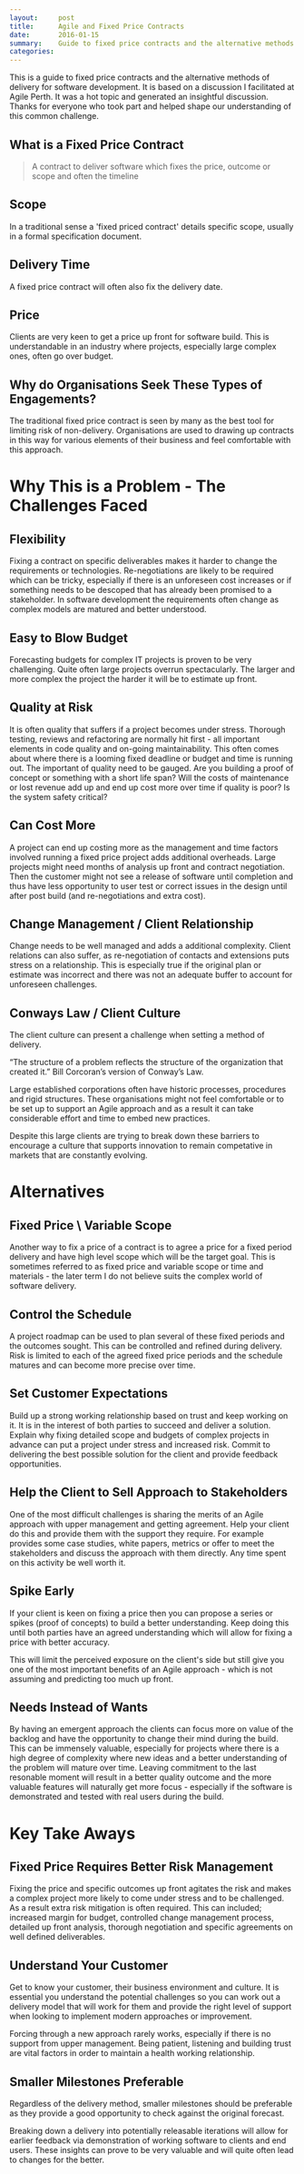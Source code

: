```yaml
---
layout:     post
title:      Agile and Fixed Price Contracts
date:       2016-01-15
summary:    Guide to fixed price contracts and the alternative methods of delivery for software development.
categories: 
---
```


This is a guide to fixed price contracts and the alternative methods of delivery for software development. It is based on a discussion I facilitated at Agile Perth. It was a hot topic and generated an insightful discussion. Thanks for everyone who took part and helped shape our understanding of this common challenge.

## What is a Fixed Price Contract

<blockquote>
A contract to deliver software which fixes the price, outcome or scope and often the timeline
</blockquote>

## Scope

In a traditional sense a 'fixed priced contract' details specific scope, usually in a formal specification document.
 
## Delivery Time

A fixed price contract will often also fix the delivery date. 

## Price

Clients are very keen to get a price up front for software build. This is understandable in an industry where projects, especially large complex ones, often go over budget.

## Why do Organisations Seek These Types of Engagements?

The traditional fixed price contract is seen by many as the best tool for limiting risk of non-delivery. Organisations are used to drawing up contracts in this way for various elements of their business and feel comfortable with this approach.

# Why This is a Problem - The Challenges Faced

## Flexibility

Fixing a contract on specific deliverables makes it harder to change the requirements or technologies. Re-negotiations are likely to be required which can be tricky, especially if there is an unforeseen cost increases or if something needs to be descoped that has already been promised to a stakeholder. In software development the requirements often change as complex models are matured and better understood.

## Easy to Blow Budget

Forecasting budgets for complex IT projects is proven to be very challenging. Quite often large projects overrun spectacularly. The larger and more complex the project the harder it will be to estimate up front.

## Quality at Risk

It is often quality that suffers if a project becomes under stress. Thorough testing, reviews and refactoring are normally hit first - all important elements in code quality and on-going maintainability. This often comes about where there is a looming fixed deadline or budget and time is running out. The important of quality need to be gauged. Are you building a proof of concept or something with a short life span? Will the costs of maintenance or lost revenue add up and end up cost more over time if quality is poor? Is the system safety critical?

## Can Cost More

A project can end up costing more as the management and time factors involved running a fixed price project adds additional overheads. Large projects might need months of analysis up front and contract negotiation. Then the customer might not see a release of software until completion and thus have less opportunity to user test or correct issues in the design until after post build (and re-negotiations and extra cost).

## Change Management / Client Relationship

Change needs to be well managed and adds a additional complexity. Client relations can also suffer, as re-negotiation of contacts and extensions puts stress on a relationship. This is especially true if the original plan or estimate was incorrect and there was not an adequate buffer to account for unforeseen challenges.

## Conways Law / Client Culture

The client culture can present a challenge when setting a method of delivery. 

“The structure of a problem reflects the structure of the organization that created it.” Bill Corcoran’s version of Conway’s Law.

Large established corporations often have historic processes, procedures and rigid structures. These organisations might not feel comfortable or to be set up to support an Agile approach and as a result it can take considerable effort and time to embed new practices.

Despite this large clients are trying to break down these barriers to encourage a culture that supports innovation to remain competative in markets that are constantly evolving.

# Alternatives

## Fixed Price \ Variable Scope

Another way to fix a price of a contract is to agree a price for a fixed period delivery and have high level scope which will be the target goal. This is sometimes referred to as fixed price and variable scope or time and materials - the later term I do not believe suits the complex world of software delivery.

## Control the Schedule

A project roadmap can be used to plan several of these fixed periods and the outcomes sought. This can be controlled and refined during delivery. Risk is limited to each of the agreed fixed price periods and the schedule matures and can become more precise over time.

## Set Customer Expectations

Build up a strong working relationship based on trust and keep working on it. It is in the interest of both parties to succeed and deliver a solution. Explain why fixing detailed scope and budgets of complex projects in advance can put a project under stress and increased risk. Commit to delivering the best possible solution for the client and provide feedback opportunities.

## Help the Client to Sell Approach to Stakeholders

One of the most difficult challenges is sharing the merits of an Agile approach with upper management and getting agreement. Help your client do this and provide them with the support they require. For example provides some case studies, white papers, metrics or offer to meet the stakeholders and discuss the approach with them directly. Any time spent on this activity be well worth it.

## Spike Early

If your client is keen on fixing a price then you can propose a series or spikes (proof of concepts) to build a better understanding. Keep doing this until both parties have an agreed understanding which will allow for fixing a price with better accuracy.

This will limit the perceived exposure on the client's side but still give you one of the most important benefits of an Agile approach - which is not assuming and predicting too much up front.

## Needs Instead of Wants

By having an emergent approach the clients can focus more on value of the backlog and have the opportunity to change their mind during the build. This can be immensely valuable, especially for projects where there is a high degree of complexity where new ideas and a better understanding of the problem will mature over time. Leaving commitment to the last resonable moment will result in a better quality outcome and the more valuable features will naturally get more focus - especially if the software is demonstrated and tested with real users during the build.

# Key Take Aways

## Fixed Price Requires Better Risk Management

Fixing the price and specific outcomes up front agitates the risk and makes a complex project more likely to come under stress and to be challenged. As a result extra risk mitigation is often required. This can included; increased margin for budget, controlled change management process, detailed up front analysis, thorough negotiation and specific agreements on well defined deliverables.

## Understand Your Customer

Get to know your customer, their business environment and culture. It is essential you understand the potential challenges so you can work out a delivery model that will work for them and provide the right level of support when looking to implement modern approaches or improvement.

Forcing through a new approach rarely works, especially if there is no support from upper management. Being patient, listening and building trust are vital factors in order to maintain a health working relationship.

## Smaller Milestones Preferable

Regardless of the delivery method, smaller milestones should be preferable as they provide a good opportunity to check against the original forecast. 

Breaking down a delivery into potentially releasable iterations will allow for earlier feedback via demonstration of working software to clients and end users. These insights can prove to be very valuable and will quite often lead to changes for the better.
